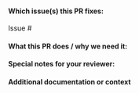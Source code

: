 #### Which issue(s) this PR fixes:
<!--
Use `Issue #<issue number>` or `Issue longhorn/longhorn#<issue number>` or `Issue (paste link of issue)`. DON'T use `Fixes #<issue number>` or `Fixes (paste link of issue)`, as it will automatically close the linked issue when the PR is merged.
-->
Issue #

#### What this PR does / why we need it:

#### Special notes for your reviewer:

#### Additional documentation or context
